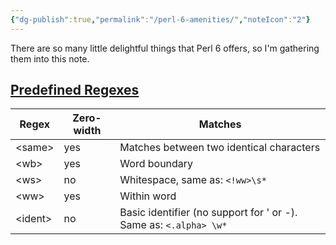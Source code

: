 ```yaml
---
{"dg-publish":true,"permalink":"/perl-6-amenities/","noteIcon":"2"}
---
```


There are so many little delightful things that Perl 6 offers, so I'm gathering them into this note.

## [Predefined Regexes](https://docs.raku.org/language/regexes#Predefined_Regexes)

|Regex|Zero-width|Matches|
|---|---|---|
|\<same>|yes|Matches between two identical characters|
|\<wb>|yes|Word boundary|
|\<ws>|no|Whitespace, same as: `<!ww>\s*`|
|\<ww>|yes|Within word|
|\<ident>|no|Basic identifier (no support for ' or -). Same as: `<.alpha> \w*`|
